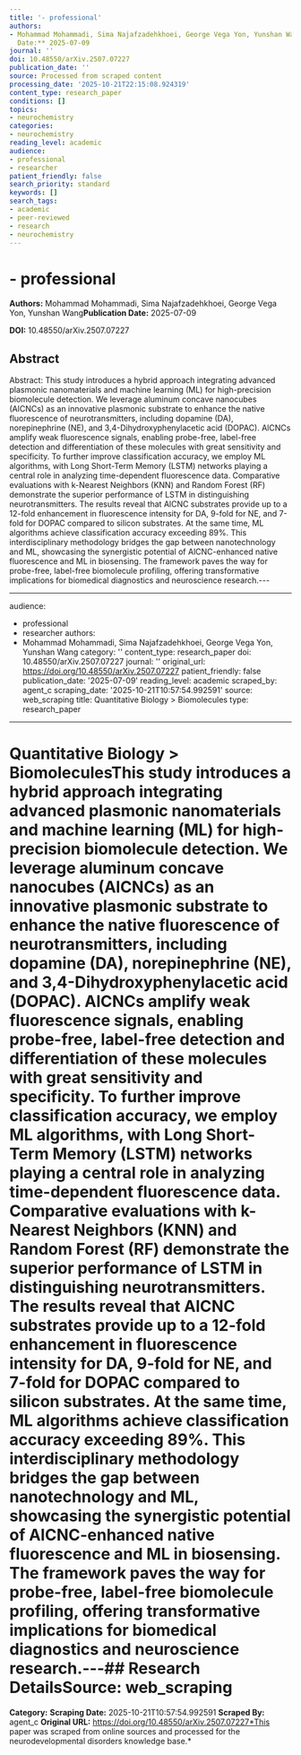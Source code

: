 ```yaml
---
title: '- professional'
authors:
- Mohammad Mohammadi, Sima Najafzadehkhoei, George Vega Yon, Yunshan Wang**Publication
  Date:** 2025-07-09
journal: ''
doi: 10.48550/arXiv.2507.07227
publication_date: ''
source: Processed from scraped content
processing_date: '2025-10-21T22:15:08.924319'
content_type: research_paper
conditions: []
topics:
- neurochemistry
categories:
- neurochemistry
reading_level: academic
audience:
- professional
- researcher
patient_friendly: false
search_priority: standard
keywords: []
search_tags:
- academic
- peer-reviewed
- research
- neurochemistry
---
```


# - professional

**Authors:** Mohammad Mohammadi, Sima Najafzadehkhoei, George Vega Yon, Yunshan Wang**Publication Date:** 2025-07-09

**DOI:** 10.48550/arXiv.2507.07227

## Abstract

Abstract:
This study introduces a hybrid approach integrating advanced plasmonic nanomaterials and machine learning (ML) for high-precision biomolecule detection. We leverage aluminum concave nanocubes (AlCNCs) as an innovative plasmonic substrate to enhance the native fluorescence of neurotransmitters, including dopamine (DA), norepinephrine (NE), and 3,4-Dihydroxyphenylacetic acid (DOPAC). AlCNCs amplify weak fluorescence signals, enabling probe-free, label-free detection and differentiation of these molecules with great sensitivity and specificity. To further improve classification accuracy, we employ ML algorithms, with Long Short-Term Memory (LSTM) networks playing a central role in analyzing time-dependent fluorescence data. Comparative evaluations with k-Nearest Neighbors (KNN) and Random Forest (RF) demonstrate the superior performance of LSTM in distinguishing neurotransmitters. The results reveal that AlCNC substrates provide up to a 12-fold enhancement in fluorescence intensity for DA, 9-fold for NE, and 7-fold for DOPAC compared to silicon substrates. At the same time, ML algorithms achieve classification accuracy exceeding 89%. This interdisciplinary methodology bridges the gap between nanotechnology and ML, showcasing the synergistic potential of AlCNC-enhanced native fluorescence and ML in biosensing. The framework paves the way for probe-free, label-free biomolecule profiling, offering transformative implications for biomedical diagnostics and neuroscience research.---

---
audience:
- professional
- researcher
authors:
- Mohammad Mohammadi, Sima Najafzadehkhoei, George Vega Yon, Yunshan Wang
category: ''
content_type: research_paper
doi: 10.48550/arXiv.2507.07227
journal: ''
original_url: https://doi.org/10.48550/arXiv.2507.07227
patient_friendly: false
publication_date: '2025-07-09'
reading_level: academic
scraped_by: agent_c
scraping_date: '2025-10-21T10:57:54.992591'
source: web_scraping
title: Quantitative Biology > Biomolecules
type: research_paper
---
# Quantitative Biology > BiomoleculesThis study introduces a hybrid approach integrating advanced plasmonic nanomaterials and machine learning (ML) for high-precision biomolecule detection. We leverage aluminum concave nanocubes (AlCNCs) as an innovative plasmonic substrate to enhance the native fluorescence of neurotransmitters, including dopamine (DA), norepinephrine (NE), and 3,4-Dihydroxyphenylacetic acid (DOPAC). AlCNCs amplify weak fluorescence signals, enabling probe-free, label-free detection and differentiation of these molecules with great sensitivity and specificity. To further improve classification accuracy, we employ ML algorithms, with Long Short-Term Memory (LSTM) networks playing a central role in analyzing time-dependent fluorescence data. Comparative evaluations with k-Nearest Neighbors (KNN) and Random Forest (RF) demonstrate the superior performance of LSTM in distinguishing neurotransmitters. The results reveal that AlCNC substrates provide up to a 12-fold enhancement in fluorescence intensity for DA, 9-fold for NE, and 7-fold for DOPAC compared to silicon substrates. At the same time, ML algorithms achieve classification accuracy exceeding 89%. This interdisciplinary methodology bridges the gap between nanotechnology and ML, showcasing the synergistic potential of AlCNC-enhanced native fluorescence and ML in biosensing. The framework paves the way for probe-free, label-free biomolecule profiling, offering transformative implications for biomedical diagnostics and neuroscience research.---## Research Details**Source:** web_scraping
**Category:**
**Scraping Date:** 2025-10-21T10:57:54.992591
**Scraped By:** agent_c
**Original URL:** https://doi.org/10.48550/arXiv.2507.07227*This paper was scraped from online sources and processed for the neurodevelopmental disorders knowledge base.*
